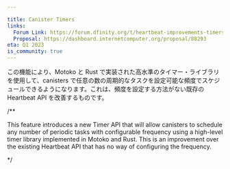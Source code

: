 ```yaml
---

title: Canister Timers
links:
  Forum Link: https://forum.dfinity.org/t/heartbeat-improvements-timers-community-consideration/14201/
  Proposal: https://dashboard.internetcomputer.org/proposal/88293
eta: Q1 2023
is_community: true
---
```

この機能により、Motoko と Rust で実装された高水準のタイマー・ライブラリを使用して、canisters で任意の数の周期的なタスクを設定可能な頻度でスケジュールできるようになります。これは、頻度を設定する方法がない既存の Heartbeat API を改善するものです。

/**


This feature introduces a new Timer API that will allow canisters to schedule any number of periodic tasks with configurable frequency using a high-level timer library implemented in Motoko and Rust. This is an improvement over the existing Heartbeat API that has no way of configuring the frequency.

*/